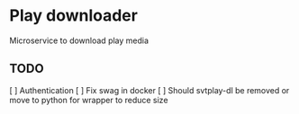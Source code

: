 # Play downloader

Microservice to download play media

## TODO

[ ] Authentication
[ ] Fix swag in docker
[ ] Should svtplay-dl be removed or move to python for wrapper to reduce size 
